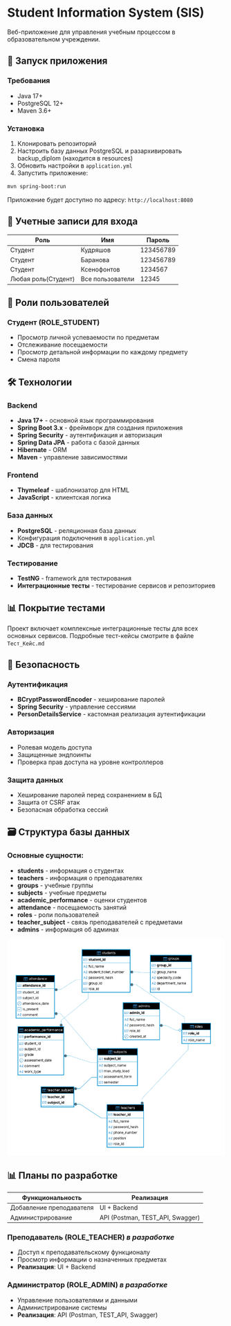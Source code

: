 # Student Information System (SIS)

Веб-приложение для управления учебным процессом в образовательном учреждении.

## 🚀 Запуск приложения

### Требования
- Java 17+
- PostgreSQL 12+
- Maven 3.6+

### Установка
1. Клонировать репозиторий
2. Настроить базу данных PostgreSQL и разархивировать backup_diplom (находится в resources)
3. Обновить настройки в `application.yml`
4. Запустить приложение:

```bash
mvn spring-boot:run
```

Приложение будет доступно по адресу: `http://localhost:8080`

## 👥 Учетные записи для входа

| Роль         | Имя | Пароль |
|--------------|-----|--------|
| Студент      | Кудряшов | 123456789 |
| Студент      | Баранова | 123456789 |
| Студент      | Ксенофонтов | 1234567 |
| Любая роль(Студент) | Все пользователи | 12345 |

## 👥 Роли пользователей

### Студент (ROLE_STUDENT)
- Просмотр личной успеваемости по предметам
- Отслеживание посещаемости
- Просмотр детальной информации по каждому предмету
- Смена пароля

## 🛠 Технологии

### Backend
- **Java 17+** - основной язык программирования
- **Spring Boot 3.x** - фреймворк для создания приложения
- **Spring Security** - аутентификация и авторизация
- **Spring Data JPA** - работа с базой данных
- **Hibernate** - ORM
- **Maven** - управление зависимостями

### Frontend
- **Thymeleaf** - шаблонизатор для HTML
- **JavaScript** - клиентская логика

### База данных
- **PostgreSQL** - реляционная база данных
- Конфигурация подключения в `application.yml`
- **JDCB** - для тестирования 

### Тестирование
- **TestNG** - framework для тестирования
- **Интеграционные тесты** - тестирование сервисов и репозиториев

## 📊 Покрытие тестами

Проект включает комплексные интеграционные тесты для всех основных сервисов. Подробные тест-кейсы смотрите в файле `Тест_Кейс.md`

## 🔐 Безопасность

### Аутентификация
- **BCryptPasswordEncoder** - хеширование паролей
- **Spring Security** - управление сессиями
- **PersonDetailsService** - кастомная реализация аутентификации

### Авторизация
- Ролевая модель доступа
- Защищенные эндпоинты
- Проверка прав доступа на уровне контроллеров

### Защита данных
- Хеширование паролей перед сохранением в БД
- Защита от CSRF атак
- Безопасная обработка сессий

## 🗃️ Структура базы данных

### Основные сущности:
- **students** - информация о студентах
- **teachers** - информация о преподавателях
- **groups** - учебные группы
- **subjects** - учебные предметы
- **academic_performance** - оценки студентов
- **attendance** - посещаемость занятий
- **roles** - роли пользователей
- **teacher_subject** - связь преподавателей с предметами
- **admins** - информация об админах

![Database ERD](/src/main/resources/Er_Diagram.png)


## 📊 Планы по разработке

| Функциональность | Реализация |
|------------------|------------|
| Добавление преподавателя | UI + Backend |
| Администрирование | API (Postman, TEST_API, Swagger) |


### Преподаватель (ROLE_TEACHER) *в разработке*
- Доступ к преподавательскому функционалу
- Просмотр информации о назначенных предметах
- **Реализация**: UI + Backend

### Администратор (ROLE_ADMIN) *в разработке*
- Управление пользователями и данными
- Администрирование системы
- **Реализация**: API (Postman, TEST_API, Swagger)
